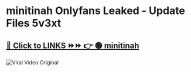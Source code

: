 
 # minitinah Onlyfans Leaked - Update Files 5v3xt

## <h2><a href="https://clipsfans.com/minitinah&ref=git">🔗 Click to LINKS ⏩⏩ 👉 🟢 minitinah </a></h2>

<a href="https://clipsfans.com/minitinah&ref=git" rel="nofollow" data-target="animated-image.originalLink"><img src="https://i.ibb.co.com/xMMVF88/686577567.gif" alt="Viral Video Original" style="max-width: 100%; display: inline-block;" data-target="animated-image.originalImage"></a>

